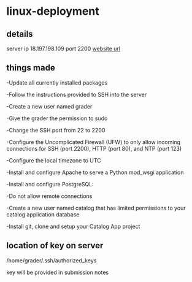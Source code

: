 # linux-deployment

## details
server ip 18.197.198.109
port 2200
[website url](http://18.197.198.109)

## things made
-Update all currently installed packages

-Follow the instructions provided to SSH into the server

-Create a new user named grader

-Give the grader the permission to sudo

-Change the SSH port from 22 to 2200

-Configure the Uncomplicated Firewall (UFW) to only allow incoming connections for SSH (port 2200), HTTP (port 80), and NTP (port 123)

-Configure the local timezone to UTC

-Install and configure Apache to serve a Python mod_wsgi application

-Install and configure PostgreSQL:

-Do not allow remote connections

-Create a new user named catalog that has limited permissions to your catalog application database

-Install git, clone and setup your Catalog App project

## location of key on server
/home/grader/.ssh/authorized_keys

key will be provided in submission notes

